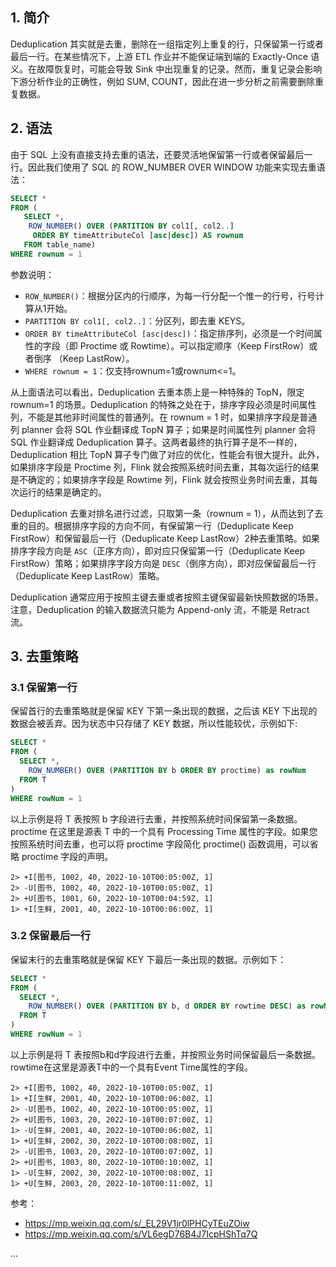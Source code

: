 ## 1. 简介

Deduplication 其实就是去重，删除在一组指定列上重复的行，只保留第一行或者最后一行。在某些情况下，上游 ETL 作业并不能保证端到端的 Exactly-Once 语义。在故障恢复时，可能会导致 Sink 中出现重复的记录。然而，重复记录会影响下游分析作业的正确性，例如 SUM, COUNT，因此在进一步分析之前需要删除重复数据。




## 2. 语法

由于 SQL 上没有直接支持去重的语法，还要灵活地保留第一行或者保留最后一行。因此我们使用了 SQL 的 ROW_NUMBER OVER WINDOW 功能来实现去重语法：
```sql
SELECT *
FROM (
   SELECT *,
    ROW_NUMBER() OVER (PARTITION BY col1[, col2..]
     ORDER BY timeAttributeCol [asc|desc]) AS rownum
   FROM table_name)
WHERE rownum = 1
```
参数说明：
- `ROW_NUMBER()`：根据分区内的行顺序，为每一行分配一个惟一的行号，行号计算从1开始。
- `PARTITION BY col1[, col2..]`：分区列，即去重 KEYS。
- `ORDER BY timeAttributeCol [asc|desc])`：指定排序列，必须是一个时间属性的字段（即 Proctime 或 Rowtime）。可以指定顺序（Keep FirstRow）或者倒序 （Keep LastRow）。
- `WHERE rownum = 1`：仅支持rownum=1或rownum<=1。

从上面语法可以看出，Deduplication 去重本质上是一种特殊的 TopN，限定 rownum=1 的场景。Deduplication 的特殊之处在于，排序字段必须是时间属性列，不能是其他非时间属性的普通列。在 rownum = 1 时，如果排序字段是普通列 planner 会将 SQL 作业翻译成 TopN 算子；如果是时间属性列 planner 会将 SQL 作业翻译成 Deduplication 算子。这两者最终的执行算子是不一样的，Deduplication 相比 TopN 算子专门做了对应的优化，性能会有很大提升。此外，如果排序字段是 Proctime 列，Flink 就会按照系统时间去重，其每次运行的结果是不确定的；如果排序字段是 Rowtime 列，Flink 就会按照业务时间去重，其每次运行的结果是确定的。

Deduplication 去重对排名进行过滤，只取第一条（rownum = 1），从而达到了去重的目的。根据排序字段的方向不同，有保留第一行（Deduplicate Keep FirstRow）和保留最后一行（Deduplicate Keep LastRow）2种去重策略。如果排序字段方向是 `ASC`（正序方向），即对应只保留第一行（Deduplicate Keep FirstRow）策略；如果排序字段方向是 `DESC`（倒序方向），即对应保留最后一行（Deduplicate Keep LastRow）策略。

Deduplication 通常应用于按照主键去重或者按照主键保留最新快照数据的场景。注意，Deduplication 的输入数据流只能为 Append-only 流，不能是 Retract 流。

## 3. 去重策略

### 3.1 保留第一行

保留首行的去重策略就是保留 KEY 下第一条出现的数据，之后该 KEY 下出现的数据会被丢弃。因为状态中只存储了 KEY 数据，所以性能较优，示例如下:
```sql
SELECT *
FROM (
  SELECT *,
    ROW_NUMBER() OVER (PARTITION BY b ORDER BY proctime) as rowNum
  FROM T
)
WHERE rowNum = 1
```
以上示例是将 T 表按照 b 字段进行去重，并按照系统时间保留第一条数据。proctime 在这里是源表 T 中的一个具有 Processing Time 属性的字段。如果您按照系统时间去重，也可以将 proctime 字段简化 proctime() 函数调用，可以省略 proctime 字段的声明。

```
2> +I[图书, 1002, 40, 2022-10-10T00:05:00Z, 1]
2> -U[图书, 1002, 40, 2022-10-10T00:05:00Z, 1]
2> +U[图书, 1001, 60, 2022-10-10T00:04:59Z, 1]
1> +I[生鲜, 2001, 40, 2022-10-10T00:06:00Z, 1]
```


### 3.2 保留最后一行

保留末行的去重策略就是保留 KEY 下最后一条出现的数据。示例如下：
```sql
SELECT *
FROM (
  SELECT *,
    ROW_NUMBER() OVER (PARTITION BY b, d ORDER BY rowtime DESC) as rowNum
  FROM T
)
WHERE rowNum = 1
```
以上示例是将 T 表按照b和d字段进行去重，并按照业务时间保留最后一条数据。rowtime在这里是源表T中的一个具有Event Time属性的字段。

```
2> +I[图书, 1002, 40, 2022-10-10T00:05:00Z, 1]
1> +I[生鲜, 2001, 40, 2022-10-10T00:06:00Z, 1]
2> -U[图书, 1002, 40, 2022-10-10T00:05:00Z, 1]
2> +U[图书, 1003, 20, 2022-10-10T00:07:00Z, 1]
1> -U[生鲜, 2001, 40, 2022-10-10T00:06:00Z, 1]
1> +U[生鲜, 2002, 30, 2022-10-10T00:08:00Z, 1]
2> -U[图书, 1003, 20, 2022-10-10T00:07:00Z, 1]
2> +U[图书, 1003, 80, 2022-10-10T00:10:00Z, 1]
1> -U[生鲜, 2002, 30, 2022-10-10T00:08:00Z, 1]
1> +U[生鲜, 2003, 20, 2022-10-10T00:11:00Z, 1]
```






参考：
- https://mp.weixin.qq.com/s/_EL29V1jr0lPHCyTEuZOiw
- https://mp.weixin.qq.com/s/VL6egD76B4J7IcpHShTq7Q



...
